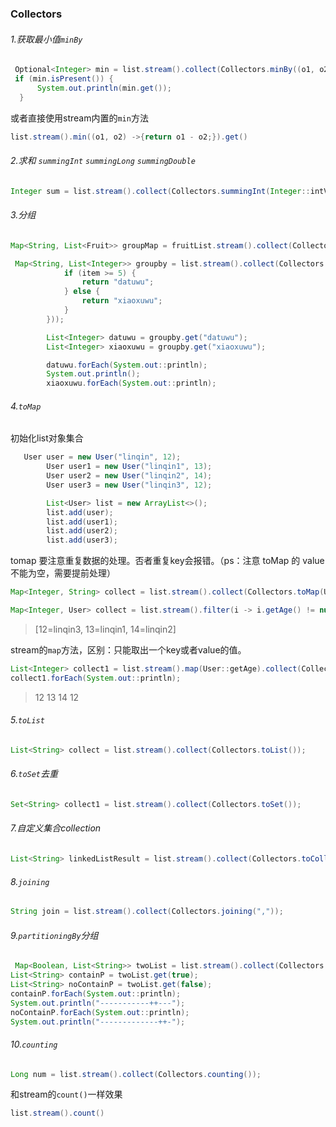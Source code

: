 ### Collectors

###### 1.获取最小值`minBy`

```java
 Optional<Integer> min = list.stream().collect(Collectors.minBy((o1, o2) -> o1 - o2));
 if (min.isPresent()) {
      System.out.println(min.get());
  }

```

或者直接使用stream内置的`min`方法

```java
list.stream().min((o1, o2) ->{return o1 - o2;}).get()
```

###### 2.求和 `summingInt` `summingLong` `summingDouble`

```java
Integer sum = list.stream().collect(Collectors.summingInt(Integer::intValue));
```

###### 3.分组

```java
Map<String, List<Fruit>> groupMap = fruitList.stream().collect(Collectors.groupingBy(Fruit::getName));
```

```java
 Map<String, List<Integer>> groupby = list.stream().collect(Collectors.groupingBy(item -> {
            if (item >= 5) {
                return "datuwu";
            } else {
                return "xiaoxuwu";
            }
        }));

        List<Integer> datuwu = groupby.get("datuwu");
        List<Integer> xiaoxuwu = groupby.get("xiaoxuwu");

        datuwu.forEach(System.out::println);
        System.out.println();
        xiaoxuwu.forEach(System.out::println);
```

###### 4.`toMap`

初始化list对象集合

```java
   User user = new User("linqin", 12);
        User user1 = new User("linqin1", 13);
        User user2 = new User("linqin2", 14);
        User user3 = new User("linqin3", 12);

        List<User> list = new ArrayList<>();
        list.add(user);
        list.add(user1);
        list.add(user2);
        list.add(user3);
```

tomap 要注意重复数据的处理。否者重复key会报错。（ps：注意 toMap 的 value 不能为空，需要提前处理）

```java
Map<Integer, String> collect = list.stream().collect(Collectors.toMap(User::getAge, User::getName, (o1, o2) -> o2));

Map<Integer, User> collect = list.stream().filter(i -> i.getAge() != null).collect(Collectors.toMap(User::getAge, a-> a, (o1, o2) -> o2));
```

> [12=linqin3, 13=linqin1, 14=linqin2]

stream的`map`方法，区别：只能取出一个key或者value的值。

```java
List<Integer> collect1 = list.stream().map(User::getAge).collect(Collectors.toList());
collect1.forEach(System.out::println);
```

> 12
> 13
> 14
> 12

###### 5.`toList`

```java
List<String> collect = list.stream().collect(Collectors.toList());
```

###### 6.`toSet`去重

```java
Set<String> collect1 = list.stream().collect(Collectors.toSet());
```

###### 7.自定义集合collection

```java
List<String> linkedListResult = list.stream().collect(Collectors.toCollection(LinkedList::new));
```

###### 8.`joining`

```java
String join = list.stream().collect(Collectors.joining(","));
```

###### 9.`partitioningBy`分组

```java
 Map<Boolean, List<String>> twoList = list.stream().collect(Collectors.partitioningBy(item -> item.contains("++")));
List<String> containP = twoList.get(true);
List<String> noContainP = twoList.get(false);
containP.forEach(System.out::println);
System.out.println("-----------++---");
noContainP.forEach(System.out::println);
System.out.println("-------------++-");
```

###### 10.`counting`

```java
Long num = list.stream().collect(Collectors.counting());
```

和stream的`count()`一样效果

```java
list.stream().count()
```

